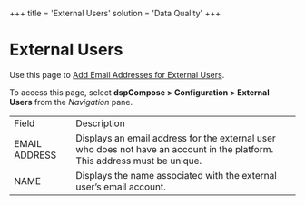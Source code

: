 +++
title = 'External Users'
solution = 'Data Quality'
+++

# External Users

<div class="use">

Use this page to [Add Email Addresses for External
Users](../Config/Add_Email_Addresses_for_External_Users.htm).

</div>

To access this page, select <span style="font-weight: bold;">dspCompose
\>
</span><span style="background: #ffffff;font-weight: bold;">Configuration
\> External Users</span> from
the *<span style="background: #ffffff;">Navigation</span>* <span style="background: #ffffff;">pane.</span>

|               |                                                                                                                            |
| ------------- | -------------------------------------------------------------------------------------------------------------------------- |
| Field         | Description                                                                                                                |
| EMAIL ADDRESS | Displays an email address for the external user who does not have an account in the platform. This address must be unique. |
| NAME          | Displays the name associated with the external user’s email account.                                                       |
